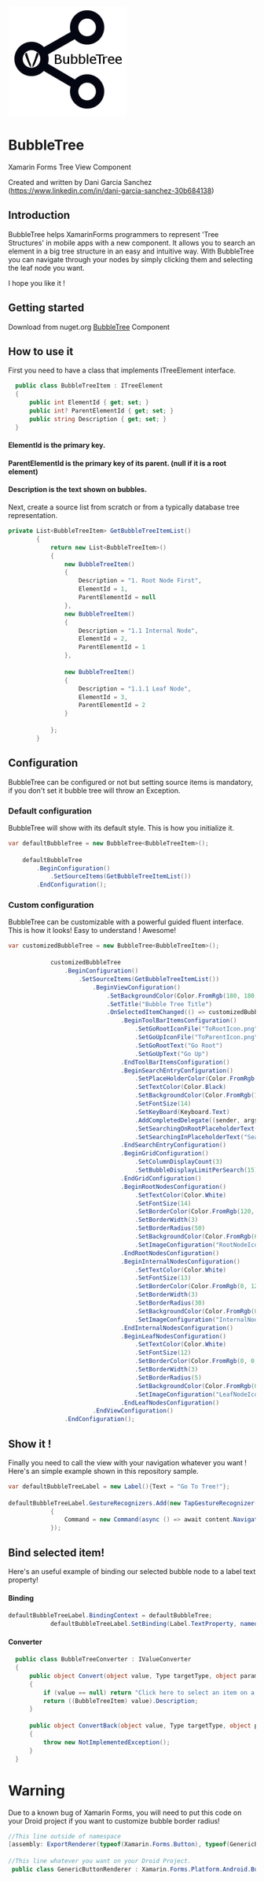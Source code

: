![BubbleTreeIcon](BubbleTreeIcon.png)
# BubbleTree

Xamarin Forms Tree View Component 

Created and written by Dani Garcia Sanchez (https://www.linkedin.com/in/dani-garcia-sanchez-30b684138)

## Introduction

BubbleTree helps XamarinForms programmers to represent 'Tree Structures' in mobile apps with a new component.
It allows you to search an element in a big tree structure in an easy and intuitive way.
With BubbleTree you can navigate through your nodes by simply clicking them and selecting the leaf node you want.

I hope you like it !

## Getting started

Download from nuget.org [BubbleTree](https://www.nuget.org/packages/BubbleTree/1.0.0) Component

## How to use it

First you need to have a class that implements ITreeElement interface.

  ```csharp
    public class BubbleTreeItem : ITreeElement
    {
        public int ElementId { get; set; }
        public int? ParentElementId { get; set; }
        public string Description { get; set; }
    }
  ```
  
  #### ElementId is the primary key.
  #### ParentElementId is the primary key of its parent.  (null if it is a root element)
  #### Description is the text shown on bubbles.
Next, create a source list from scratch or from a typically database tree representation.

```csharp
private List<BubbleTreeItem> GetBubbleTreeItemList()
        {
            return new List<BubbleTreeItem>()
            {
                new BubbleTreeItem()
                {
                    Description = "1. Root Node First",
                    ElementId = 1,
                    ParentElementId = null
                },
                new BubbleTreeItem()
                {
                    Description = "1.1 Internal Node",
                    ElementId = 2,
                    ParentElementId = 1
                },

                new BubbleTreeItem()
                {
                    Description = "1.1.1 Leaf Node",
                    ElementId = 3,
                    ParentElementId = 2
                }
                
            };
        }
```
## Configuration

BubbleTree can be configured or not but setting source items is mandatory, if you don't set it bubble tree will throw an Exception.

### Default configuration

BubbleTree will show with its default style. This is how you initialize it.

  ```csharp
  var defaultBubbleTree = new BubbleTree<BubbleTreeItem>();
  
      defaultBubbleTree
          .BeginConfiguration()
              .SetSourceItems(GetBubbleTreeItemList())
          .EndConfiguration();
  ```
  
### Custom configuration

BubbleTree can be customizable with a powerful guided fluent interface. This is how it looks! Easy to understand ! Awesome!

```csharp
var customizedBubbleTree = new BubbleTree<BubbleTreeItem>();

            customizedBubbleTree
                .BeginConfiguration()
                    .SetSourceItems(GetBubbleTreeItemList())
                        .BeginViewConfiguration()
                            .SetBackgroundColor(Color.FromRgb(180, 180, 130))
                            .SetTitle("Bubble Tree Title")
                            .OnSelectedItemChanged(() => customizedBubbleTreeLabel.TextColor = Color.Lime)
                                .BeginToolBarItemsConfiguration()
                                    .SetGoRootIconFile("ToRootIcon.png")
                                    .SetGoUpIconFile("ToParentIcon.png")
                                    .SetGoRootText("Go Root")
                                    .SetGoUpText("Go Up")
                                .EndToolBarItemsConfiguration()
                                .BeginSearchEntryConfiguration()
                                    .SetPlaceHolderColor(Color.FromRgb(20, 20, 20))
                                    .SetTextColor(Color.Black)
                                    .SetBackgroundColor(Color.FromRgb(170, 170, 120))
                                    .SetFontSize(14)
                                    .SetKeyBoard(Keyboard.Text)
                                    .AddCompletedDelegate((sender, args) => {customizedBubbleTreeLabel.TextColor = Color.Blue;})
                                    .SetSearchingOnRootPlaceholderText("Searching on whole tree")
                                    .SetSearchingInPlaceholderText("Searching inside of ")
                                .EndSearchEntryConfiguration()
                                .BeginGridConfiguration()
                                    .SetColumnDisplayCount(3)
                                    .SetBubbleDisplayLimitPerSearch(15)
                                .EndGridConfiguration()
                                .BeginRootNodesConfiguration()
                                    .SetTextColor(Color.White)
                                    .SetFontSize(14)
                                    .SetBorderColor(Color.FromRgb(120, 0, 0))
                                    .SetBorderWidth(3)
                                    .SetBorderRadius(50)
                                    .SetBackgroundColor(Color.FromRgb(60, 0, 0))
                                    .SetImageConfiguration("RootNodeIcon.png", Button.ButtonContentLayout.ImagePosition.Top)
                                .EndRootNodesConfiguration()
                                .BeginInternalNodesConfiguration()
                                    .SetTextColor(Color.White)
                                    .SetFontSize(13)
                                    .SetBorderColor(Color.FromRgb(0, 120, 0))
                                    .SetBorderWidth(3)
                                    .SetBorderRadius(30)
                                    .SetBackgroundColor(Color.FromRgb(0, 60, 0))
                                    .SetImageConfiguration("InternalNodeIcon.png", Button.ButtonContentLayout.ImagePosition.Right)
                                .EndInternalNodesConfiguration()
                                .BeginLeafNodesConfiguration()
                                    .SetTextColor(Color.White)
                                    .SetFontSize(12)
                                    .SetBorderColor(Color.FromRgb(0, 0, 120))
                                    .SetBorderWidth(3)
                                    .SetBorderRadius(5)
                                    .SetBackgroundColor(Color.FromRgb(0, 0, 60))
                                    .SetImageConfiguration("LeafNodeIcon.png", Button.ButtonContentLayout.ImagePosition.Bottom)
                                .EndLeafNodesConfiguration()
                        .EndViewConfiguration()
                .EndConfiguration();
```

## Show it !

Finally you need to call the view with your navigation whatever you want ! Here's an simple example shown in this repository sample.

```csharp
var defaultBubbleTreeLabel = new Label(){Text = "Go To Tree!"};

defaultBubbleTreeLabel.GestureRecognizers.Add(new TapGestureRecognizer()
            {
                Command = new Command(async () => await content.Navigation.PushAsync(defaultBubbleTree.GetView()))
            });
```

## Bind selected item!

Here's an useful example of binding our selected bubble node to a label text property!

#### Binding
```csharp
defaultBubbleTreeLabel.BindingContext = defaultBubbleTree;
            defaultBubbleTreeLabel.SetBinding(Label.TextProperty, nameof(BubbleTree<BubbleTreeItem>.SelectedItem), BindingMode.Default, new BubbleTreeConverter());
```

#### Converter

```csharp
  public class BubbleTreeConverter : IValueConverter
  {
      public object Convert(object value, Type targetType, object parameter, CultureInfo culture)
      {
          if (value == null) return "Click here to select an item on a bubble tree component!";
          return ((BubbleTreeItem) value).Description;
      }

      public object ConvertBack(object value, Type targetType, object parameter, CultureInfo culture)
      {
          throw new NotImplementedException();
      }
  }
  ```
# Warning 

Due to a known bug of Xamarin Forms, you will need to put this code on your Droid project if you want to customize bubble border radius!

```csharp
//This line outside of namespace 
[assembly: ExportRenderer(typeof(Xamarin.Forms.Button), typeof(GenericButtonRenderer))]

//This line whatever you want on your Droid Project.
 public class GenericButtonRenderer : Xamarin.Forms.Platform.Android.ButtonRenderer{}
```
  
